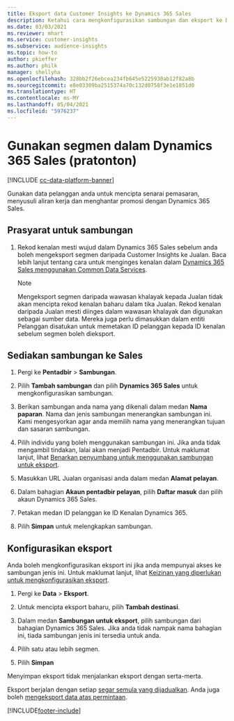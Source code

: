 ```yaml
---
title: Eksport data Customer Insights ke Dynamics 365 Sales
description: Ketahui cara mengkonfigurasikan sambungan dan eksport ke Dynamics 365 Sales.
ms.date: 03/03/2021
ms.reviewer: mhart
ms.service: customer-insights
ms.subservice: audience-insights
ms.topic: how-to
author: pkieffer
ms.author: philk
manager: shellyha
ms.openlocfilehash: 328bb2f26ebcea234fb645e5225930ab12f82a8b
ms.sourcegitcommit: e8e03309ba2515374a70c132d0758f3e1e1851d0
ms.translationtype: HT
ms.contentlocale: ms-MY
ms.lasthandoff: 05/04/2021
ms.locfileid: "5976237"
---
```

# <a name="use-segments-in-dynamics-365-sales-preview"></a>Gunakan segmen dalam Dynamics 365 Sales (pratonton)

[!INCLUDE [cc-data-platform-banner](../includes/cc-data-platform-banner.md)]

Gunakan data pelanggan anda untuk mencipta senarai pemasaran, menyusuli aliran kerja dan menghantar promosi dengan Dynamics 365 Sales.

## <a name="prerequisite-for-connection"></a>Prasyarat untuk sambungan

1. Rekod kenalan mesti wujud dalam Dynamics 365 Sales sebelum anda boleh mengeksport segmen daripada Customer Insights ke Jualan. Baca lebih lanjut tentang cara untuk menginges kenalan dalam [Dynamics 365 Sales menggunakan Common Data Services](connect-power-query.md).

   > [!NOTE]
   > Mengeksport segmen daripada wawasan khalayak kepada Jualan tidak akan mencipta rekod kenalan baharu dalam tika Jualan. Rekod kenalan daripada Jualan mesti diinges dalam wawasan khalayak dan digunakan sebagai sumber data. Mereka juga perlu dimasukkan dalam entiti Pelanggan disatukan untuk memetakan ID pelanggan kepada ID kenalan sebelum segmen boleh dieksport.

## <a name="set-up-the-connection-to-sales"></a>Sediakan sambungan ke Sales

1. Pergi ke **Pentadbir** > **Sambungan**.

1. Pilih **Tambah sambungan** dan pilih **Dynamics 365 Sales** untuk mengkonfigurasikan sambungan.

1. Berikan sambungan anda nama yang dikenali dalam medan **Nama paparan**. Nama dan jenis sambungan menerangkan sambungan ini. Kami mengesyorkan agar anda memilih nama yang menerangkan tujuan dan sasaran sambungan.

1. Pilih individu yang boleh menggunakan sambungan ini. Jika anda tidak mengambil tindakan, lalai akan menjadi Pentadbir. Untuk maklumat lanjut, lihat [Benarkan penyumbang untuk menggunakan sambungan untuk eksport](connections.md#allow-contributors-to-use-a-connection-for-exports).

1. Masukkan URL Jualan organisasi anda dalam medan **Alamat pelayan**.

1. Dalam bahagian **Akaun pentadbir pelayan**, pilih **Daftar masuk** dan pilih akaun Dynamics 365 Sales.

1. Petakan medan ID pelanggan ke ID Kenalan Dynamics 365.

1. Pilih **Simpan** untuk melengkapkan sambungan. 

## <a name="configure-an-export"></a>Konfigurasikan eksport

Anda boleh mengkonfigurasikan eksport ini jika anda mempunyai akses ke sambungan jenis ini. Untuk maklumat lanjut, lihat [Keizinan yang diperlukan untuk mengkonfigurasikan eksport](export-destinations.md#set-up-a-new-export).

1. Pergi ke **Data** > **Eksport**.

1. Untuk mencipta eksport baharu, pilih **Tambah destinasi**.

1. Dalam medan **Sambungan untuk eksport**, pilih sambungan dari bahagian Dynamics 365 Sales. Jika anda tidak nampak nama bahagian ini, tiada sambungan jenis ini tersedia untuk anda.

1. Pilih satu atau lebih segmen.

1. Pilih **Simpan**

Menyimpan eksport tidak menjalankan eksport dengan serta-merta.

Eksport berjalan dengan setiap [segar semula yang dijadualkan](system.md#schedule-tab). Anda juga boleh [mengeksport data atas permintaan](export-destinations.md#run-exports-on-demand). 

[!INCLUDE[footer-include](../includes/footer-banner.md)]
